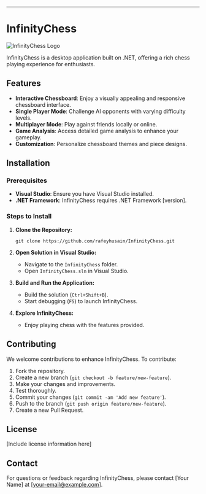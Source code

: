 
---

# InfinityChess

![InfinityChess Logo](link-to-your-logo)

InfinityChess is a desktop application built on .NET, offering a rich chess playing experience for enthusiasts.

## Features

- **Interactive Chessboard**: Enjoy a visually appealing and responsive chessboard interface.
- **Single Player Mode**: Challenge AI opponents with varying difficulty levels.
- **Multiplayer Mode**: Play against friends locally or online.
- **Game Analysis**: Access detailed game analysis to enhance your gameplay.
- **Customization**: Personalize chessboard themes and piece designs.

## Installation

### Prerequisites

- **Visual Studio**: Ensure you have Visual Studio installed.
- **.NET Framework**: InfinityChess requires .NET Framework [version].

### Steps to Install

1. **Clone the Repository:**

   ```
   git clone https://github.com/rafeyhusain/InfinityChess.git
   ```

2. **Open Solution in Visual Studio:**

   - Navigate to the `InfinityChess` folder.
   - Open `InfinityChess.sln` in Visual Studio.

3. **Build and Run the Application:**

   - Build the solution (`Ctrl+Shift+B`).
   - Start debugging (`F5`) to launch InfinityChess.

4. **Explore InfinityChess:**

   - Enjoy playing chess with the features provided.

## Contributing

We welcome contributions to enhance InfinityChess. To contribute:

1. Fork the repository.
2. Create a new branch (`git checkout -b feature/new-feature`).
3. Make your changes and improvements.
4. Test thoroughly.
5. Commit your changes (`git commit -am 'Add new feature'`).
6. Push to the branch (`git push origin feature/new-feature`).
7. Create a new Pull Request.

## License

[Include license information here]

## Contact

For questions or feedback regarding InfinityChess, please contact [Your Name] at [your-email@example.com].
